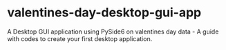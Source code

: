 # valentines-day-desktop-gui-app
A Desktop GUI application using PySide6 on valentines day data - A guide with codes to create your first desktop application. 
